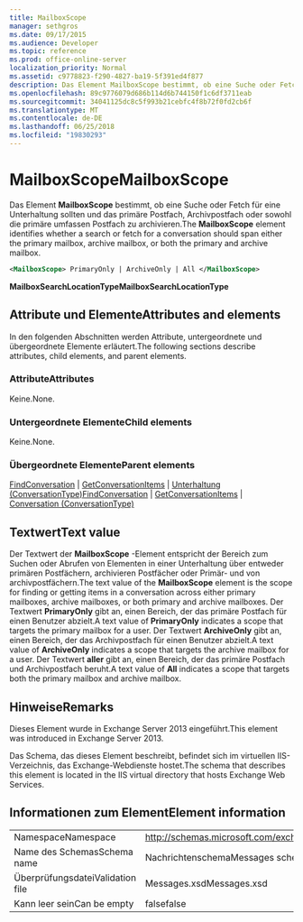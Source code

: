 ```yaml
---
title: MailboxScope
manager: sethgros
ms.date: 09/17/2015
ms.audience: Developer
ms.topic: reference
ms.prod: office-online-server
localization_priority: Normal
ms.assetid: c9778823-f290-4827-ba19-5f391ed4f877
description: Das Element MailboxScope bestimmt, ob eine Suche oder Fetch für eine Unterhaltung sollten und das primäre Postfach, Archivpostfach oder sowohl die primäre umfassen Postfach zu archivieren.
ms.openlocfilehash: 89c9776079d686b114d6b744150f1c6df3711eab
ms.sourcegitcommit: 34041125dc8c5f993b21cebfc4f8b72f0fd2cb6f
ms.translationtype: MT
ms.contentlocale: de-DE
ms.lasthandoff: 06/25/2018
ms.locfileid: "19830293"
---
```

# <a name="mailboxscope"></a><span data-ttu-id="b2127-103">MailboxScope</span><span class="sxs-lookup"><span data-stu-id="b2127-103">MailboxScope</span></span>

<span data-ttu-id="b2127-104">Das Element **MailboxScope** bestimmt, ob eine Suche oder Fetch für eine Unterhaltung sollten und das primäre Postfach, Archivpostfach oder sowohl die primäre umfassen Postfach zu archivieren.</span><span class="sxs-lookup"><span data-stu-id="b2127-104">The **MailboxScope** element identifies whether a search or fetch for a conversation should span either the primary mailbox, archive mailbox, or both the primary and archive mailbox.</span></span> 
  
```XML
<MailboxScope> PrimaryOnly | ArchiveOnly | All </MailboxScope>
```

<span data-ttu-id="b2127-105">**MailboxSearchLocationType**</span><span class="sxs-lookup"><span data-stu-id="b2127-105">**MailboxSearchLocationType**</span></span>

## <a name="attributes-and-elements"></a><span data-ttu-id="b2127-106">Attribute und Elemente</span><span class="sxs-lookup"><span data-stu-id="b2127-106">Attributes and elements</span></span>

<span data-ttu-id="b2127-107">In den folgenden Abschnitten werden Attribute, untergeordnete und übergeordnete Elemente erläutert.</span><span class="sxs-lookup"><span data-stu-id="b2127-107">The following sections describe attributes, child elements, and parent elements.</span></span>
  
### <a name="attributes"></a><span data-ttu-id="b2127-108">Attribute</span><span class="sxs-lookup"><span data-stu-id="b2127-108">Attributes</span></span>

<span data-ttu-id="b2127-109">Keine.</span><span class="sxs-lookup"><span data-stu-id="b2127-109">None.</span></span>
  
### <a name="child-elements"></a><span data-ttu-id="b2127-110">Untergeordnete Elemente</span><span class="sxs-lookup"><span data-stu-id="b2127-110">Child elements</span></span>

<span data-ttu-id="b2127-111">Keine.</span><span class="sxs-lookup"><span data-stu-id="b2127-111">None.</span></span>
  
### <a name="parent-elements"></a><span data-ttu-id="b2127-112">Übergeordnete Elemente</span><span class="sxs-lookup"><span data-stu-id="b2127-112">Parent elements</span></span>

<span data-ttu-id="b2127-113">[FindConversation](findconversation.md) | [GetConversationItems](getconversationitems.md) | [Unterhaltung (ConversationType)](conversation-conversationtype.md)</span><span class="sxs-lookup"><span data-stu-id="b2127-113">[FindConversation](findconversation.md) | [GetConversationItems](getconversationitems.md) | [Conversation (ConversationType)](conversation-conversationtype.md)</span></span>
  
## <a name="text-value"></a><span data-ttu-id="b2127-114">Textwert</span><span class="sxs-lookup"><span data-stu-id="b2127-114">Text value</span></span>

<span data-ttu-id="b2127-115">Der Textwert der **MailboxScope** -Element entspricht der Bereich zum Suchen oder Abrufen von Elementen in einer Unterhaltung über entweder primären Postfächern, archivieren Postfächer oder Primär- und von archivpostfächern.</span><span class="sxs-lookup"><span data-stu-id="b2127-115">The text value of the **MailboxScope** element is the scope for finding or getting items in a conversation across either primary mailboxes, archive mailboxes, or both primary and archive mailboxes.</span></span> <span data-ttu-id="b2127-116">Der Textwert **PrimaryOnly** gibt an, einen Bereich, der das primäre Postfach für einen Benutzer abzielt.</span><span class="sxs-lookup"><span data-stu-id="b2127-116">A text value of **PrimaryOnly** indicates a scope that targets the primary mailbox for a user.</span></span> <span data-ttu-id="b2127-117">Der Textwert **ArchiveOnly** gibt an, einen Bereich, der das Archivpostfach für einen Benutzer abzielt.</span><span class="sxs-lookup"><span data-stu-id="b2127-117">A text value of **ArchiveOnly** indicates a scope that targets the archive mailbox for a user.</span></span> <span data-ttu-id="b2127-118">Der Textwert **aller** gibt an, einen Bereich, der das primäre Postfach und Archivpostfach beruht.</span><span class="sxs-lookup"><span data-stu-id="b2127-118">A text value of **All** indicates a scope that targets both the primary mailbox and archive mailbox.</span></span> 
  
## <a name="remarks"></a><span data-ttu-id="b2127-119">Hinweise</span><span class="sxs-lookup"><span data-stu-id="b2127-119">Remarks</span></span>

<span data-ttu-id="b2127-120">Dieses Element wurde in Exchange Server 2013 eingeführt.</span><span class="sxs-lookup"><span data-stu-id="b2127-120">This element was introduced in Exchange Server 2013.</span></span>
  
<span data-ttu-id="b2127-121">Das Schema, das dieses Element beschreibt, befindet sich im virtuellen IIS-Verzeichnis, das Exchange-Webdienste hostet.</span><span class="sxs-lookup"><span data-stu-id="b2127-121">The schema that describes this element is located in the IIS virtual directory that hosts Exchange Web Services.</span></span>
  
## <a name="element-information"></a><span data-ttu-id="b2127-122">Informationen zum Element</span><span class="sxs-lookup"><span data-stu-id="b2127-122">Element information</span></span>

|||
|:-----|:-----|
|<span data-ttu-id="b2127-123">Namespace</span><span class="sxs-lookup"><span data-stu-id="b2127-123">Namespace</span></span>  <br/> |http://schemas.microsoft.com/exchange/services/2006/messages  <br/> |
|<span data-ttu-id="b2127-124">Name des Schemas</span><span class="sxs-lookup"><span data-stu-id="b2127-124">Schema name</span></span>  <br/> |<span data-ttu-id="b2127-125">Nachrichtenschema</span><span class="sxs-lookup"><span data-stu-id="b2127-125">Messages schema</span></span>  <br/> |
|<span data-ttu-id="b2127-126">Überprüfungsdatei</span><span class="sxs-lookup"><span data-stu-id="b2127-126">Validation file</span></span>  <br/> |<span data-ttu-id="b2127-127">Messages.xsd</span><span class="sxs-lookup"><span data-stu-id="b2127-127">Messages.xsd</span></span>  <br/> |
|<span data-ttu-id="b2127-128">Kann leer sein</span><span class="sxs-lookup"><span data-stu-id="b2127-128">Can be empty</span></span>  <br/> |<span data-ttu-id="b2127-129">false</span><span class="sxs-lookup"><span data-stu-id="b2127-129">false</span></span>  <br/> |
   

